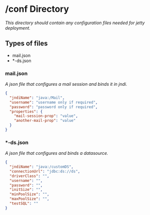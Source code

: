 /conf Directory 
==============

*This directory should contain any configuration files needed for jetty deployment.*

Types of files
--------------

* mail.json
* \*-ds.json


### mail.json

*A json file that configures a mail session and binds it in jndi.*

```json
{
  "jndiName": "java:/Mail",
  "username": "username only if required",
  "password": "password only if required",
  "properties": {
    "mail-session-prop": "value",
    "another-mail-prop": "value"
  }
}
```

### \*-ds.json

*A json file that configures and binds a datasource.*

```json
{
  "jndiName": "java:/customDS",
  "connectionUrl": "jdbc:ds://ds",
  "driverClass": "",
  "username": "",
  "password": "",
  "initSize": "",
  "minPoolSize": "",
  "maxPoolSize": "",
  "testSQL": ""
}
```
